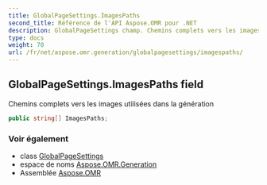 ```yaml
---
title: GlobalPageSettings.ImagesPaths
second_title: Référence de l'API Aspose.OMR pour .NET
description: GlobalPageSettings champ. Chemins complets vers les images utilisées dans la génération
type: docs
weight: 70
url: /fr/net/aspose.omr.generation/globalpagesettings/imagespaths/
---
```

## GlobalPageSettings.ImagesPaths field

Chemins complets vers les images utilisées dans la génération

```csharp
public string[] ImagesPaths;
```

### Voir également

* class [GlobalPageSettings](../)
* espace de noms [Aspose.OMR.Generation](../../globalpagesettings/)
* Assemblée [Aspose.OMR](../../../)


